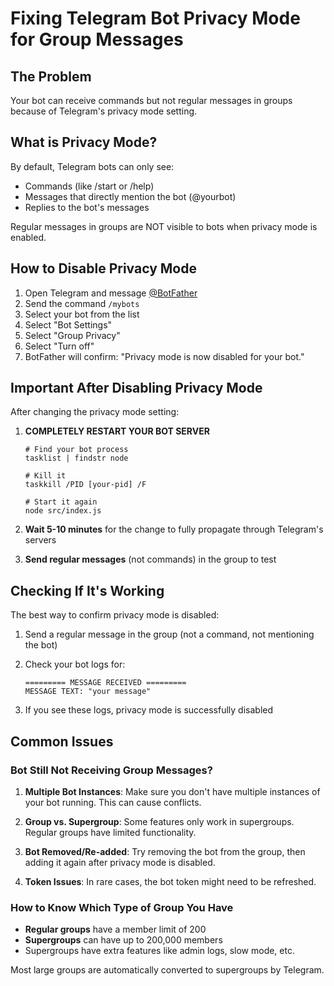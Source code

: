 # Fixing Telegram Bot Privacy Mode for Group Messages

## The Problem
Your bot can receive commands but not regular messages in groups because of Telegram's privacy mode setting.

## What is Privacy Mode?
By default, Telegram bots can only see:
- Commands (like /start or /help)
- Messages that directly mention the bot (@yourbot)
- Replies to the bot's messages

Regular messages in groups are NOT visible to bots when privacy mode is enabled.

## How to Disable Privacy Mode

1. Open Telegram and message [@BotFather](https://t.me/botfather)
2. Send the command `/mybots`
3. Select your bot from the list
4. Select "Bot Settings"
5. Select "Group Privacy"
6. Select "Turn off"
7. BotFather will confirm: "Privacy mode is now disabled for your bot."

## Important After Disabling Privacy Mode

After changing the privacy mode setting:

1. **COMPLETELY RESTART YOUR BOT SERVER**
   ```
   # Find your bot process
   tasklist | findstr node
   
   # Kill it
   taskkill /PID [your-pid] /F
   
   # Start it again
   node src/index.js
   ```

2. **Wait 5-10 minutes** for the change to fully propagate through Telegram's servers

3. **Send regular messages** (not commands) in the group to test

## Checking If It's Working

The best way to confirm privacy mode is disabled:

1. Send a regular message in the group (not a command, not mentioning the bot)
2. Check your bot logs for:
   ```
   ========= MESSAGE RECEIVED =========
   MESSAGE TEXT: "your message"
   ```

3. If you see these logs, privacy mode is successfully disabled

## Common Issues

### Bot Still Not Receiving Group Messages?

1. **Multiple Bot Instances**: Make sure you don't have multiple instances of your bot running. This can cause conflicts.

2. **Group vs. Supergroup**: Some features only work in supergroups. Regular groups have limited functionality.

3. **Bot Removed/Re-added**: Try removing the bot from the group, then adding it again after privacy mode is disabled.

4. **Token Issues**: In rare cases, the bot token might need to be refreshed.

### How to Know Which Type of Group You Have

- **Regular groups** have a member limit of 200
- **Supergroups** can have up to 200,000 members
- Supergroups have extra features like admin logs, slow mode, etc.

Most large groups are automatically converted to supergroups by Telegram. 